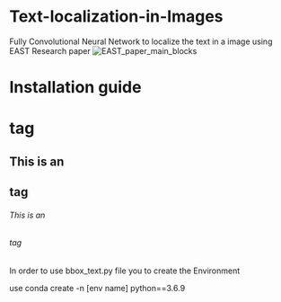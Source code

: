 # Text-localization-in-Images
Fully Convolutional Neural Network to localize the text in a image using EAST Research paper
![EAST_paper_main_blocks](https://user-images.githubusercontent.com/74713842/116355405-6eb4f800-a817-11eb-8f49-b5c12cb04da3.PNG)
# Installation guide <h1> tag
## This is an <h2> tag
###### This is an <h6> tag
In order to use bbox_text.py file you to create the Environment


use conda create -n [env name] python==3.6.9

